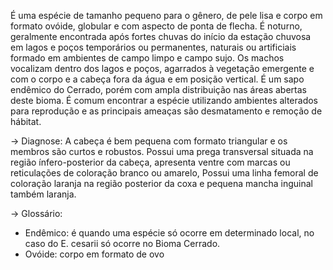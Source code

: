 ﻿É uma espécie de tamanho pequeno para o gênero, de pele lisa e corpo em formato ovóide, globular e com aspecto de ponta de flecha. É noturno, geralmente encontrada após fortes chuvas do início da estação chuvosa em lagos e poços temporários ou permanentes, naturais ou artificiais formado em ambientes de campo limpo e campo sujo. Os machos vocalizam dentro dos lagos e poços, agarrados à vegetação emergente e com o corpo e a cabeça fora da água e em posição vertical.
É um sapo endêmico do Cerrado, porém com ampla distribuição nas áreas abertas deste bioma. É comum encontrar a espécie utilizando ambientes alterados para reprodução e as principais ameaças são desmatamento e remoção de hábitat.


-> Diagnose:
 A cabeça é bem pequena com formato triangular e os membros são curtos e robustos. Possui uma prega transversal situada na região ínfero-posterior da cabeça, apresenta ventre com marcas ou reticulações de coloração branco ou amarelo, Possui uma linha femoral de coloração laranja na região posterior da coxa e pequena mancha inguinal também laranja.


-> Glossário:
- Endêmico: é quando uma espécie só ocorre em determinado local, no caso do E. cesarii só ocorre no Bioma Cerrado.
- Ovóide: corpo em formato de ovo